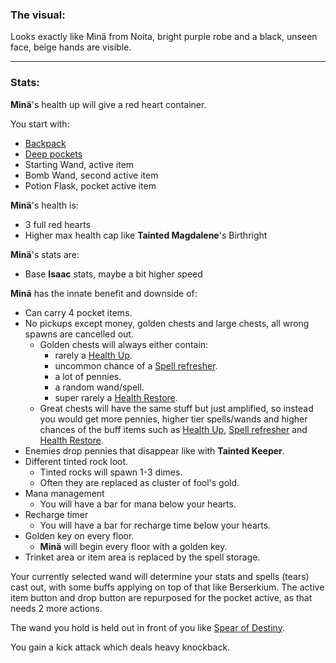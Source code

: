 ### The visual:

Looks exactly like Minä from Noita, bright purple robe and a black, unseen face, beige hands are visible.

---

### Stats:

**Minä**'s health up will give a red heart container.

You start with:
- [Backpack](https://bindingofisaacrebirth.fandom.com/wiki/Backpack)
- [Deep pockets](https://bindingofisaacrebirth.fandom.com/wiki/Deep_Pockets)
- Starting Wand, active item
- Bomb Wand, second active item
- Potion Flask, pocket active item

**Minä**'s health is:
- 3 full red hearts
- Higher max health cap like **Tainted Magdalene**'s Birthright

**Minä**'s stats are:
- Base **Isaac** stats, maybe a bit higher speed

**Minä** has the innate benefit and downside of:
- Can carry 4 pocket items.
- No pickups except money, golden chests and large chests, all wrong spawns are cancelled out.
  - Golden chests will always either contain:
    - rarely a [Health Up](/docs/challenges/The%20Witching%20Hour/items/passive/buffs/Health%20Up/idea.md).
    - uncommon chance of a [Spell refresher](/docs/challenges/The%20Witching%20Hour/items/passive/buffs/Spell%20Refresher/idea.md).
    - a lot of pennies.
    - a random wand/spell.
    - super rarely a [Health Restore](/docs/challenges/The%20Witching%20Hour/items/passive/buffs/Health%20Restore/idea.md).
  - Great chests will have the same stuff but just amplified, so instead you would get more pennies, higher tier spells/wands and higher chances of the buff items such as [Health Up](/docs/challenges/The%20Witching%20Hour/items/passive/buffs/Health%20Up/idea.md), [Spell refresher](/docs/challenges/The%20Witching%20Hour/items/passive/buffs/Spell%20Refresher/idea.md) and [Health Restore](/docs/challenges/The%20Witching%20Hour/items/passive/buffs/Health%20Restore/idea.md).
- Enemies drop pennies that disappear like with **Tainted Keeper**.
- Different tinted rock loot.
  - Tinted rocks will spawn 1-3 dimes.
  - Often they are replaced as cluster of fool's gold.
- Mana management
  - You will have a bar for mana below your hearts.
- Recharge timer
  - You will have a bar for recharge time below your hearts.
- Golden key on every floor.
  - **Minä** will begin every floor with a golden key.
- Trinket area or item area is replaced by the spell storage.

Your currently selected wand will determine your stats and spells (tears) cast out, with some buffs applying on top of that like Berserkium.
The active item button and drop button are repurposed for the pocket active, as that needs 2 more actions.

The wand you hold is held out in front of you like [Spear of Destiny](https://bindingofisaacrebirth.fandom.com/wiki/Spear_of_Destiny).

You gain a kick attack which deals heavy knockback.